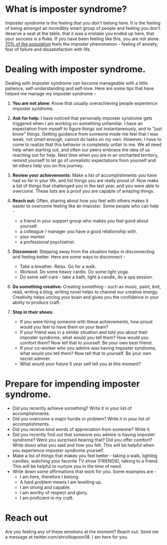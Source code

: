 # What is imposter syndrome? 
Imposter syndrome is the feeling that you don't belong here. It is the feeling of being amongst an incredibly smart group of people and feeling you don't deserve a seat at the table, that it was a mistake you ended up here, that your success is a fluke. 
If you have been feeling like this, you are not alone. [70% of the population](https://so06.tci-thaijo.org/index.php/IJBS/article/view/521) feels the imposter phenomenon - feeling of anxiety, fear of failure and dissatisfaction with life. 


# Dealing with imposter syndrome.
Dealing with imposter syndrome can become manageable with a little patience, self-understanding and self-love. Here are some tips that have helped me manage my imposter syndrome - 

1. **You are not alone**: Know that usually overachieving people experience imposter syndrome.

1. **Ask for help:** I have noticed that personally imposter syndrome gets triggered when I am working on something unfamiliar. I have an expectation from myself to figure things out instantaneously, and to "just know" things. Getting guidance from someone made me feel that I was weak, not smart enough, cannot do tasks on my own. However, I have to come to realize that this behavior is completely unfair to me. We all need help when starting out, and often our peers embrace the idea of us reaching out for help. Next time when you are in an uncharted territory, remind yourself to let go of unrealistic expectations from yourself and let others help you on this journey.

1. **Review your achievements:** Make a list of accomplishments you have had so far in your life, and list things you are really proud of. Now make a list of things that challenged you in the last year, and you were able to overcome. These lists are a proof you are capable of amazing things. 

1. **Reach out:** Often, sharing about how you feel with others makes it easier to overcome feeling like an imposter. Some people who can help -
    - a friend in your support group who makes you feel good about yourself.
    - a colleague / manager you have a good relationship with.
    - your mentor 
    - a professional psychiatrist. 
    
1. **Disconnect:** Stepping away from the situation helps in disconnecting and feeling better. Here are some ways to disconnect - 
    - Take a breather. Relax. Go for a walk.
    - Workout. Do some heavy cardio. Do some light yoga.
    - Do some self-care - take a bath, light a candle, do a spa session.
    
1. **Do something creative:** Creating something - such as music, paint, knit, read, writing a blog, writing novel helps to channel our creative energy. Creativity helps unclog your brain and gives you the confidence in your ability to produce craft.

1. **Step in their shoes:** 
    - If you were hiring someone with these achievements, how proud would you feel to have them on your team?
    - If your friend was in a similar situation and told you about their imposter syndrome, what would you tell them? How would you comfort them? Now tell that to yourself. Be your own best friend.
    - If your co-worker who you admire was having imposter syndrome, what would you tell them? Now tell that to yourself. Be your own secret admirer. 
    - What would your future 5 year self tell you at this moment?


# Prepare for impending imposter syndrome. 

- Did you recently achieve something?  Write it in your list of accomplishments.
- Did you overcome a major hurdle or problem? Write it in your list of accomplishments.
- Did you receive kind words of appreciation from someone? Write it. 
- Did you recently find out that someone you admire is having imposter syndrome? Were you surprised hearing that? Did you offer comfort? Write down what you said and how you felt. This will be helpful when you experience imposter syndrome yourself. 
- Make a list of things that makes you feel better - taking a walk, lighting candles, watching your favorite TV show (FRIENDS), talking to a friend. This will be helpful to nurture you in the time of need.
- Write down some affirmations that work for you. Some examples are -
    - I am here, therefore I belong. 
    - A hard problem means I am levelling up. 
    - I am strong and capable.
    - I am worthy of respect and glory.
    - I am proficient in my craft.


# Reach out
Are you feeling any of these emotions at the moment? Reach out. Send me a message at twitter.com/shrutikapoor08. I am here for you. 

